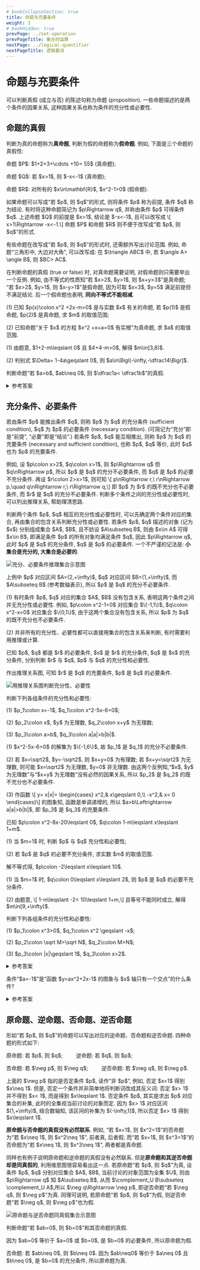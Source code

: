 ```yaml
---
# bookCollapseSection: true
title: 命题与充要条件
weight: 3
# bookHidden: true
prevPage: ../set-operation
prevPageTitle: 集合的运算
nextPage: ../logical-quantifier
nextPageTitle: 逻辑量词
---
```


# 命题与充要条件

可以判断真假 (成立与否) 的陈述句称为命题 (proposition). 一些命题描述的是两个条件的因果关系, 这种因果关系也称为条件的充分性或必要性. 

## 命题的真假

<p>判断为真的命题称为<strong>真命题</strong>, 判断为假的命题称为<strong>假命题</strong>. 例如, 下面是三个命题的真假性:
</p>
<p>命题 $P$: $1+2+3+\cdots +10= 55$ (真命题);
</p>
<p>命题 $Q$: 若 $x>1$, 则 $-x<-1$ (真命题);
</p>
<p>命题 $R$: 对所有的 $x\in\mathbf{R}$, $x^2-1>0$ (假命题). 
</p>

<p>如果命题可以写成“若 $p$, 则 $q$”的形式, 则将条件 $p$ 称为前提, 条件 $q$ 称为结论. 有时将这种命题简记为 $p\Rightarrow q$, 并称由条件 $p$ 可得条件 $q$. 上述命题 $Q$ 的前提是 $x>1$, 结论是 $-x<-1$, 且可以改写成 \[
    x>1\Rightarrow -x<-1.\]
命题 $P$ 和命题 $R$ 则不便于改写成“若 $p$, 则 $q$”的形式.
</p>

<myremark>
    <p>有些命题在改写成“若 $p$, 则 $q$”的形式时, 还需额外写出讨论范围. 例如, 命题“三角形中, 大边对大角”, 可以改写成: 在 $\triangle ABC$ 中, 若 $\angle A> \angle B$, 则 $BC> AC$.</p>
</myremark>

<p>在判断命题的真假 (true or false) 时, 对真命题需要证明, 对假命题则只需要举出一个反例. 例如, 由不等式的性质知“若 $x>2$, $y>1$, 则 $x+y>3$”是真命题; “若 $x>2$, $y>1$, 则 $x-y>1$”是假命题, 因为可取 $x=3$, $y=5$ 满足前提但不满足结论. 后一个假命题也表明, <strong>同向不等式不能相减</strong>.</p>

<myexample>
    <p>(1) 已知 $p(x)\colon x^2 +2x-m>0$ 是与实数 $x$ 有关的命题, 若 $p(1)$ 是假命题, $p(2)$ 是真命题, 求 $m$ 的取值范围;
    </p>
    <p>(2) 已知命题“关于 $x$ 的方程 $x^2 +x+a=0$ 有实根”为真命题, 求 $a$ 的取值范围.
    </p>
</myexample>

<mysolution>
    <p>(1) 由题意, $1+2-m\leqslant 0$ 且 $4+4-m>0$, 解得 $m\in[3,8)$.
    </p>
    <p>(2) 判别式 $\Delta= 1-4a\geqslant 0$, 则 $a\in\Bigl(-\infty,-\dfrac14\Bigr]$.
    </p>
</mysolution>

<myexercise>
    <p>判断命题“若 $a>b$, $ab\neq 0$, 则 $\dfrac1a< \dfrac1b$”的真假.</p>
</myexercise>

<details><summary>参考答案</summary>
    <p>举反例 (如 $a=1$, $b=-1$) 可知该命题为假命题. 也可利用反比例函数 $y=\dfrac1x$ 分段递减的性质.</p>
</details>

## 充分条件、必要条件

<p>若由条件 $p$ 能推出条件 $q$, 则称 $p$ 为 $q$ 的充分条件 (sufficient condition), $q$ 为 $p$ 的必要条件 (necessary condition). (可简记为“充分”即是“前提”, “必要”即是“结论”.) 若条件 $p$, $q$ 能互相推出, 则称 $p$ 为 $q$ 的充要条件 (necessary and sufficient condition), 也称 $p$, $q$ 等价, 此时 $q$ 也为 $p$ 的充要条件.
</p>

<p>例如, 设 $p\colon x>2$, $q\colon x>1$, 则 $p\Rightarrow q$ 但 $q\nRightarrow p$, 所以 $p$ 是 $q$ 的充分不必要条件, 而 $q$ 是 $p$ 的必要不充分条件. 再设 $r\colon 2>x>1$, 则可知 \[
    p\nRightarrow r,\ r\nRightarrow p,\quad 
    q\nRightarrow r,\ r\Rightarrow q,\]
即 $p$ 为 $r$ 的既不充分也不必要条件, 而 $r$ 是 $q$ 的充分不必要条件. 判断多个条件之间的充分性或必要性时, 可以列出推理关系, 帮助理清思路.
</p>

<p>判断两个条件 $p$, $q$ 相互的充分性或必要性时, 可以先确定两个条件对应的集合, 再由集合的包含关系判断充分性或必要性. 若条件 $p$, $q$ 描述的对象 (记为 $x$) 分别组成集合 $A$, $B$, 且不妨设 $A\subseteq B$, 则由 $x\in A$ 可得 $x\in B$, 即满足条件 $p$ 的所有对象均满足条件 $q$, 因此 $p\Rightarrow q$, 此时 $p$ 是 $q$ 的充分条件, $q$ 是 $p$ 的必要条件. 一个不严谨的记法是: <strong>小集合是充分的, 大集合是必要的</strong>.
</p>

![充分、必要条件推理集合示意图](/figs/2022/2022-08/2022-0825-1930.svg)

<p>上例中 $p$ 对应区间 $A=(2,+\infty)$, $q$ 对应区间 $B=(1,+\infty)$, 而 $A\subseteq B$ (参考数轴表示), 所以 $p$ 是 $q$ 的充分不必要条件.
</p>

<myremark>
    <p>(1) 有时条件 $p$, $q$ 对应的集合 $A$, $B$ 没有包含关系, 表明这两个条件之间并无充分性或必要性. 例如, $p\colon x^2-1=0$ 对应集合 $\{-1,1\}$, $q\colon x^2-x=0$ 对应集合 $\{0,1\}$, 由于这两个集合没有包含关系, 所以 $p$ 为 $q$ 的既不充分也不必要条件.
    </p>
    <p>(2) 并非所有的充分性、必要性都可以直接用集合的包含关系来判断, 有时需要利用推理或计算.</p>
</myremark>

<myexample>
    <p>已知 $p$, $q$ 都是 $r$ 的必要条件, $s$ 是 $r$ 的充分条件, $q$ 是 $s$ 的充分条件, 分别判断 $r$ 与 $q$, $p$ 与 $q$ 的充分性和必要性.
    </p>
</myexample>

<mysolution>
    <p>作出推理关系图, 可知 $r$ 是 $q$ 的充要条件, $p$ 是 $q$ 的必要条件.
    </p>
    <img alt="用推理关系图判断充分性、必要性" src="/figs/2022/2022-08/2022-0826-1940.svg"></img>
</mysolution>

<myexample>
    <p>判断下列各组条件的充分性和必要性:
    </p>
    <p>(1) $p_1\colon x=-1$, $q_1\colon x^2-5x-6=0$;
    </p>
    <p>(2) $p_2\colon x$, $y$ 为无理数, $q_2\colon x+y$ 为无理数;
    </p>
    <p>(3) $p_3\colon a>b$, $q_3\colon a|a|>b|b|$.
    </p>
</myexample>

<mysolution>
    <p>(1) $x^2-5x-6=0$ 的解集为 $\{-1,6\}$, 故 $p_1$ 是 $q_1$ 的充分不必要条件.
    </p>
    <p>(2) 若 $x=\sqrt2$, $y=-\sqrt2$, 则 $x+y=0$ 为有理数; 若 $x+y=\sqrt2$ 为无理数, 则可能 $x=\sqrt2$ 为无理数, $y=0$ 非无理数. 由这两个反例知,“$x$, $y$ 为无理数”与“$x+y$ 为无理数”没有必然的因果关系, 所以 $p_2$ 是 $q_2$ 的既不充分也不必要条件.
    </p>
    <p>(3) 作函数 \[
        y= x|x|= \begin{cases}
            x^2,& x\geqslant 0,\\
            -x^2,& x< 0 \end{cases}\]
    的图象知, 函数是单调递增的, 所以 $a>b\Leftrightarrow a|a|>b|b|$, 即 $p_3$ 是 $q_3$ 的充要条件.</p>
</mysolution>

<myexample>
    <p>已知 $p\colon x^2-8x-20\leqslant 0$, $q\colon 1-m\leqslant x\leqslant 1+m$.
    </p>
    <p>(1) 当 $m=1$ 时, 判断 $p$ 与 $q$ 充分性和必要性;
    </p>
    <p>(2) 若 $p$ 是 $q$ 的必要不充分条件, 求实数 $m$ 的取值范围.
    </p>
</myexample>

<mysolution>
    <p>解不等式得, $p\colon -2\leqslant x\leqslant 10$.
    </p>
    <p>(1) 当 $m=1$ 时, $q\colon 0\leqslant x\leqslant 2$, 则 $p$ 是 $q$ 的必要不充分条件.
    </p>
    <p>(2) 由题意, \[
        1-m\leqslant -2< 10\leqslant 1+m,\]
    且等号不能同时成立, 解得 $m\in[9,+\infty)$.
    </p>
</mysolution>

<myexercise>
    <p>判断下列各组条件的充分性和必要性:
    </p>
    <p>(1) $p_1\colon x^3>0$, $q_1\colon x^2 \geqslant -x$;
    </p>
    <p>(2) $p_2\colon \sqrt M>\sqrt N$, $q_2\colon M>N$;
    </p>
    <p>(3) $p_3\colon |x|\geqslant 1$, $q_3\colon x>2$.</p>
</myexercise>

<details><summary>参考答案</summary>
    <p>(1) $p_1\colon x\geqslant 0$, $q_1\colon x\leqslant -1$ 或 $x\geqslant 0$, 则 $p_1$ 是 $q_1$ 的充分不必要条件.</p>
    <p>(2) $p_2$ 等价于 $M>N\geqslant 0$, 为 $q_2$ 的充分不必要条件. (二次根式应注意被开方数一定大于或等于 $0$.)</p>
    <p>(3) $p_3$ 等价于 $x\leqslant -1$ 或 $x\geqslant 1$, 为 $q_2$ 的既不充分也不必要条件.</p>
</details>

<myexercise>
    <p>条件“$a=-1$”是“函数 $y=ax^2+2x-1$ 的图象与 $x$ 轴只有一个交点”的什么条件?</p>
</myexample>

<details><summary>参考答案</summary>
    <p>对函数 $y=ax^2+2x-1$, 若 $a=0$, 则其为一次函数 $y= 2x-1$, 图象与 $x$ 轴只有一个交点; 若 $a\neq 0$, 则其为二次函数, 只需 $\Delta= 2^2-4a\cdot(-1)=0$, 解得 $a=-1$. 反之, 容易验证当 $a=0$ 或 $-1$ 时, 函数 $y=ax^2+2x-1$ 的图象与 $x$ 轴只有一个交点. 
    </p>
    <p>所以条件“$a=-1$”是“函数 $y=ax^2+2x-1$ 的图象与 $x$ 轴只有一个交点”的充分不必要条件. (形如 $y= Ax^2+Bx+C$ 的函数, <strong>必须</strong>先考虑 $A$ 是否为零, 即要先确定该函数的次数.)</p>
</details>


## 原命题、逆命题、否命题、逆否命题

<p>形如“若 $p$, 则 $q$”的命题可以写出对应的逆命题、否命题和逆否命题. 四种命题的形式如下:
</p>

<p>原命题: 若 $p$, 则 $q$;&emsp; &emsp; 
逆命题: 若 $q$, 则 $p$;
</p>

<p>否命题: 若 $\neg p$, 则 $\neg q$;&emsp; &emsp; 
逆否命题: 若 $\neg q$, 则 $\neg p$.
</p>

<p>上面的 $\neg p$ 指的是否定条件 $p$, 读作“非 $p$”, 例如, 否定 $x=1$ 得到 $x\neq 1$. 但是, 否定一个条件并非简单地将判断词改成其反义词: 否定 $x> 1$ 并不得到 $x< 1$, 而是得到 $x\leqslant 1$. 否定条件 $p$, 其实是求出 $p$ 对应集合的补集, 此时的全集视当前讨论的对象而定. 因为 $x> 1$ 对应区间 $(1,+\infty)$, 结合数轴知, 该区间的补集为 $(-\infty,1]$, 所以否定 $x> 1$ 得到 $x\leqslant 1$.
</p>

<p><strong>原命题与否命题的真假没有必然联系</strong>. 例如, “若 $x=1$, 则 $x^2=1$”的否命题为“若 $x\neq 1$, 则 $x^2\neq 1$”, 前者真, 后者假; 而“若 $x=1$, 则 $x^3=1$”的否命题为“若 $x\neq 1$, 则 $x^3\neq 1$”, 两者都是真命题. 
</p>

<p>同样也有例子说明原命题和逆命题的真假没有必然联系. 但是<strong>原命题和其逆否命题却是同真假的</strong>, 利用维恩图很容易看出这一点. 若原命题“若 $p$, 则 $q$”为真, 设条件 $p$, $q$ 分别对应集合 $A$, $B$, 当前讨论的对象范围为全集 $U$, 则由 $p\Rightarrow q$ 知 $A\subseteq B$, 从而 $\complement_U B\subseteq \complement_U A$,所以 $\neg q\Rightarrow \neg p$, 即逆否命题“若 $\neg q$, 则 $\neg p$”为真. 同理可说明, 若原命题“若 $p$, 则 $q$”为假, 则逆否命题“若 $\neg q$, 则 $\neg p$”也为假.
</p>

![原命题与逆否命题同真假集合示意图](/figs/2022/2022-08/2022-0825-2030.svg)

<myexample>
    <p>判断命题“若 $ab=0$, 则 $b=0$”和其否命题的真假.
    </p>
</myexample>

<mysolution>
    <p>因为 $ab=0$ 等价于 $a=0$ 或 $b=0$, 是 $b=0$ 的必要条件, 所以原命题为假.
    </p>
    <p>否命题: 若 $ab\neq 0$, 则 $b\neq 0$. 因为 $ab\neq0$ 等价于 $a\neq 0$ 且 $b\neq 0$, 是 $b=0$ 的充分条件, 所以原命题为真.
    </p>
</mysolution>

